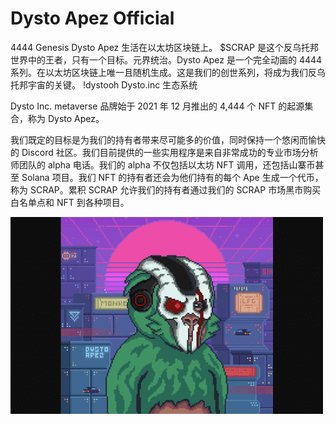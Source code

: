 # Dysto Apez Official

 4444 Genesis Dysto Apez 生活在以太坊区块链上。 $SCRAP 是这个反乌托邦世界中的王者，只有一个目标。元界统治。Dysto Apez 是一个完全动画的 4444 系列。在以太坊区块链上唯一且随机生成。这是我们的创世系列，将成为我们反乌托邦宇宙的关键。 !dystooh Dysto.inc 生态系统 

Dysto Inc. metaverse 品牌始于 2021 年 12 月推出的 4,444 个 NFT 的起源集合，称为 Dysto Apez。

我们既定的目标是为我们的持有者带来尽可能多的价值，同时保持一个悠闲而愉快的 Discord 社区。我们目前提供的一些实用程序是来自非常成功的专业市场分析师团队的 alpha 电话。我们的 alpha 不仅包括以太坊 NFT 调用，还包括山寨币甚至 Solana 项目。我们 NFT 的持有者还会为他们持有的每个 Ape 生成一个代币，称为 SCRAP。累积 SCRAP 允许我们的持有者通过我们的 SCRAP 市场黑市购买白名单点和 NFT 到各种项目。

![dystoapezofficial-dapp-collectibles-ethereum-image1-500x315_c744fd101b33f0a583b232986534e640](dystoapezofficial-dapp-collectibles-ethereum-image1-500x315_c744fd101b33f0a583b232986534e640.png)
